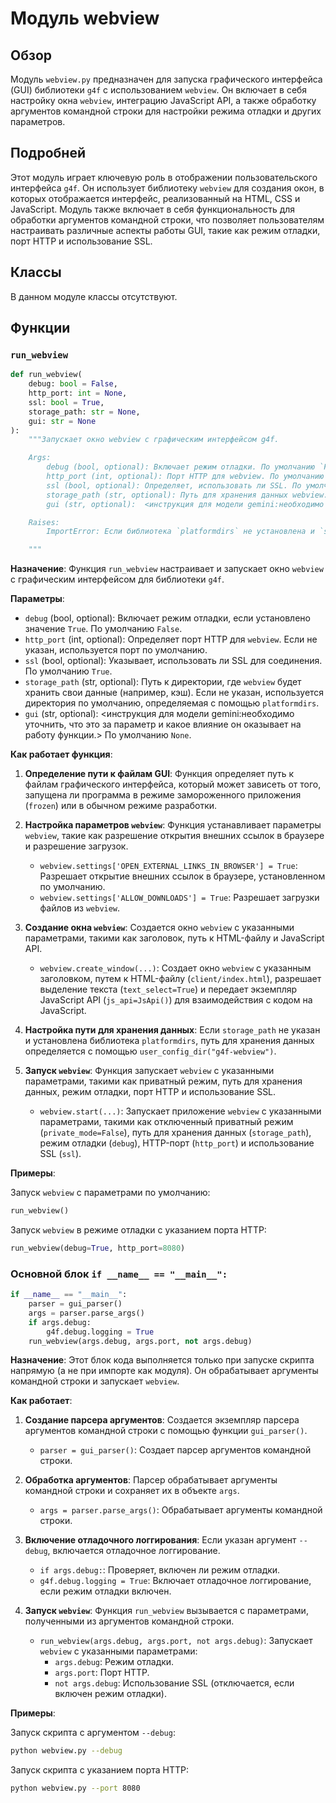 # Модуль webview

## Обзор

Модуль `webview.py` предназначен для запуска графического интерфейса (GUI) библиотеки `g4f` с использованием `webview`. Он включает в себя настройку окна `webview`, интеграцию JavaScript API, а также обработку аргументов командной строки для настройки режима отладки и других параметров.

## Подробней

Этот модуль играет ключевую роль в отображении пользовательского интерфейса `g4f`. Он использует библиотеку `webview` для создания окон, в которых отображается интерфейс, реализованный на HTML, CSS и JavaScript. Модуль также включает в себя функциональность для обработки аргументов командной строки, что позволяет пользователям настраивать различные аспекты работы GUI, такие как режим отладки, порт HTTP и использование SSL.

## Классы

В данном модуле классы отсутствуют.

## Функции

### `run_webview`

```python
def run_webview(
    debug: bool = False,
    http_port: int = None,
    ssl: bool = True,
    storage_path: str = None,
    gui: str = None
):
    """Запускает окно webview с графическим интерфейсом g4f.

    Args:
        debug (bool, optional): Включает режим отладки. По умолчанию `False`.
        http_port (int, optional): Порт HTTP для webview. По умолчанию `None`.
        ssl (bool, optional): Определяет, использовать ли SSL. По умолчанию `True`.
        storage_path (str, optional): Путь для хранения данных webview. По умолчанию `None`.
        gui (str, optional):  <инструкция для модели gemini:необходимо уточнить, что это за параметр и какое влияние он оказывает на работу функции.> По умолчанию `None`.

    Raises:
        ImportError: Если библиотека `platformdirs` не установлена и `storage_path` не указан.

    """
```

**Назначение**: Функция `run_webview` настраивает и запускает окно `webview` с графическим интерфейсом для библиотеки `g4f`.

**Параметры**:
- `debug` (bool, optional): Включает режим отладки, если установлено значение `True`. По умолчанию `False`.
- `http_port` (int, optional): Определяет порт HTTP для `webview`. Если не указан, используется порт по умолчанию.
- `ssl` (bool, optional): Указывает, использовать ли SSL для соединения. По умолчанию `True`.
- `storage_path` (str, optional): Путь к директории, где `webview` будет хранить свои данные (например, кэш). Если не указан, используется директория по умолчанию, определяемая с помощью `platformdirs`.
- `gui` (str, optional): <инструкция для модели gemini:необходимо уточнить, что это за параметр и какое влияние он оказывает на работу функции.> По умолчанию `None`.

**Как работает функция**:

1. **Определение пути к файлам GUI**: Функция определяет путь к файлам графического интерфейса, который может зависеть от того, запущена ли программа в режиме замороженного приложения (`frozen`) или в обычном режиме разработки.

2. **Настройка параметров `webview`**: Функция устанавливает параметры `webview`, такие как разрешение открытия внешних ссылок в браузере и разрешение загрузок.

   - `webview.settings['OPEN_EXTERNAL_LINKS_IN_BROWSER'] = True`: Разрешает открытие внешних ссылок в браузере, установленном по умолчанию.
   - `webview.settings['ALLOW_DOWNLOADS'] = True`: Разрешает загрузки файлов из `webview`.

3. **Создание окна `webview`**: Создается окно `webview` с указанными параметрами, такими как заголовок, путь к HTML-файлу и JavaScript API.

   - `webview.create_window(...)`: Создает окно `webview` с указанным заголовком, путем к HTML-файлу (`client/index.html`), разрешает выделение текста (`text_select=True`) и передает экземпляр JavaScript API (`js_api=JsApi()`) для взаимодействия с кодом на JavaScript.

4. **Настройка пути для хранения данных**: Если `storage_path` не указан и установлена библиотека `platformdirs`, путь для хранения данных определяется с помощью `user_config_dir("g4f-webview")`.

5. **Запуск `webview`**: Функция запускает `webview` с указанными параметрами, такими как приватный режим, путь для хранения данных, режим отладки, порт HTTP и использование SSL.

   - `webview.start(...)`: Запускает приложение `webview` с указанными параметрами, такими как отключенный приватный режим (`private_mode=False`), путь для хранения данных (`storage_path`), режим отладки (`debug`), HTTP-порт (`http_port`) и использование SSL (`ssl`).

**Примеры**:

Запуск `webview` с параметрами по умолчанию:

```python
run_webview()
```

Запуск `webview` в режиме отладки с указанием порта HTTP:

```python
run_webview(debug=True, http_port=8080)
```

### Основной блок `if __name__ == "__main__":`

```python
if __name__ == "__main__":
    parser = gui_parser()
    args = parser.parse_args()
    if args.debug:
        g4f.debug.logging = True
    run_webview(args.debug, args.port, not args.debug)
```

**Назначение**: Этот блок кода выполняется только при запуске скрипта напрямую (а не при импорте как модуля). Он обрабатывает аргументы командной строки и запускает `webview`.

**Как работает**:

1. **Создание парсера аргументов**: Создается экземпляр парсера аргументов командной строки с помощью функции `gui_parser()`.
   - `parser = gui_parser()`: Создает парсер аргументов командной строки.

2. **Обработка аргументов**: Парсер обрабатывает аргументы командной строки и сохраняет их в объекте `args`.
   - `args = parser.parse_args()`: Обрабатывает аргументы командной строки.

3. **Включение отладочного логгирования**: Если указан аргумент `--debug`, включается отладочное логгирование.
   - `if args.debug:`: Проверяет, включен ли режим отладки.
   - `g4f.debug.logging = True`: Включает отладочное логгирование, если режим отладки включен.

4. **Запуск `webview`**: Функция `run_webview` вызывается с параметрами, полученными из аргументов командной строки.
   - `run_webview(args.debug, args.port, not args.debug)`: Запускает `webview` с указанными параметрами:
     - `args.debug`: Режим отладки.
     - `args.port`: Порт HTTP.
     - `not args.debug`: Использование SSL (отключается, если включен режим отладки).

**Примеры**:

Запуск скрипта с аргументом `--debug`:

```bash
python webview.py --debug
```

Запуск скрипта с указанием порта HTTP:

```bash
python webview.py --port 8080
```